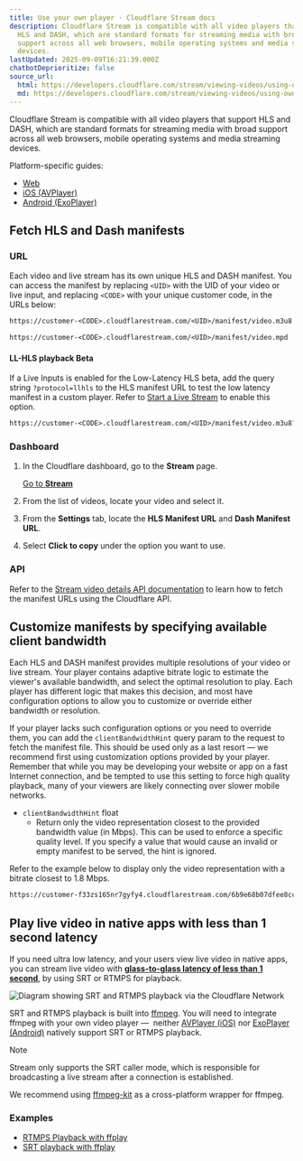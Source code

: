 ```yaml
---
title: Use your own player · Cloudflare Stream docs
description: Cloudflare Stream is compatible with all video players that support
  HLS and DASH, which are standard formats for streaming media with broad
  support across all web browsers, mobile operating systems and media streaming
  devices.
lastUpdated: 2025-09-09T16:21:39.000Z
chatbotDeprioritize: false
source_url:
  html: https://developers.cloudflare.com/stream/viewing-videos/using-own-player/
  md: https://developers.cloudflare.com/stream/viewing-videos/using-own-player/index.md
---
```


Cloudflare Stream is compatible with all video players that support HLS and DASH, which are standard formats for streaming media with broad support across all web browsers, mobile operating systems and media streaming devices.

Platform-specific guides:

* [Web](https://developers.cloudflare.com/stream/viewing-videos/using-own-player/web/)
* [iOS (AVPlayer)](https://developers.cloudflare.com/stream/viewing-videos/using-own-player/ios/)
* [Android (ExoPlayer)](https://developers.cloudflare.com/stream/viewing-videos/using-own-player/android/)

## Fetch HLS and Dash manifests

### URL

Each video and live stream has its own unique HLS and DASH manifest. You can access the manifest by replacing `<UID>` with the UID of your video or live input, and replacing `<CODE>` with your unique customer code, in the URLs below:

```txt
https://customer-<CODE>.cloudflarestream.com/<UID>/manifest/video.m3u8
```

```txt
https://customer-<CODE>.cloudflarestream.com/<UID>/manifest/video.mpd
```

#### LL-HLS playback Beta

If a Live Inputs is enabled for the Low-Latency HLS beta, add the query string `?protocol=llhls` to the HLS manifest URL to test the low latency manifest in a custom player. Refer to [Start a Live Stream](https://developers.cloudflare.com/stream/stream-live/start-stream-live/#use-the-api) to enable this option.

```txt
https://customer-<CODE>.cloudflarestream.com/<UID>/manifest/video.m3u8?protocol=llhls
```

### Dashboard

1. In the Cloudflare dashboard, go to the **Stream** page.

   [Go to **Stream**](https://dash.cloudflare.com/?to=/:account/stream)

2. From the list of videos, locate your video and select it.

3. From the **Settings** tab, locate the **HLS Manifest URL** and **Dash Manifest URL**.

4. Select **Click to copy** under the option you want to use.

### API

Refer to the [Stream video details API documentation](https://developers.cloudflare.com/api/resources/stream/methods/get/) to learn how to fetch the manifest URLs using the Cloudflare API.

## Customize manifests by specifying available client bandwidth

Each HLS and DASH manifest provides multiple resolutions of your video or live stream. Your player contains adaptive bitrate logic to estimate the viewer's available bandwidth, and select the optimal resolution to play. Each player has different logic that makes this decision, and most have configuration options to allow you to customize or override either bandwidth or resolution.

If your player lacks such configuration options or you need to override them, you can add the `clientBandwidthHint` query param to the request to fetch the manifest file. This should be used only as a last resort — we recommend first using customization options provided by your player. Remember that while you may be developing your website or app on a fast Internet connection, and be tempted to use this setting to force high quality playback, many of your viewers are likely connecting over slower mobile networks.

* `clientBandwidthHint` float
  * Return only the video representation closest to the provided bandwidth value (in Mbps). This can be used to enforce a specific quality level. If you specify a value that would cause an invalid or empty manifest to be served, the hint is ignored.

Refer to the example below to display only the video representation with a bitrate closest to 1.8 Mbps.

```txt
https://customer-f33zs165nr7gyfy4.cloudflarestream.com/6b9e68b07dfee8cc2d116e4c51d6a957/manifest/video.m3u8?clientBandwidthHint=1.8
```

## Play live video in native apps with less than 1 second latency

If you need ultra low latency, and your users view live video in native apps, you can stream live video with [**glass-to-glass latency of less than 1 second**](https://blog.cloudflare.com/magic-hdmi-cable/), by using SRT or RTMPS for playback.

![Diagram showing SRT and RTMPS playback via the Cloudflare Network](https://developers.cloudflare.com/_astro/stream-rtmps-srt-playback-magic-hdmi-cable.D_FiXuDG_GmHW7.webp)

SRT and RTMPS playback is built into [ffmpeg](https://ffmpeg.org/). You will need to integrate ffmpeg with your own video player —  neither [AVPlayer (iOS)](https://developers.cloudflare.com/stream/viewing-videos/using-own-player/ios/) nor [ExoPlayer (Android)](https://developers.cloudflare.com/stream/viewing-videos/using-own-player/android/) natively support SRT or RTMPS playback.

Note

Stream only supports the SRT caller mode, which is responsible for broadcasting a live stream after a connection is established.

We recommend using [ffmpeg-kit](https://github.com/arthenica/ffmpeg-kit) as a cross-platform wrapper for ffmpeg.

### Examples

* [RTMPS Playback with ffplay](https://developers.cloudflare.com/stream/examples/rtmps_playback/)
* [SRT playback with ffplay](https://developers.cloudflare.com/stream/examples/srt_playback/)
